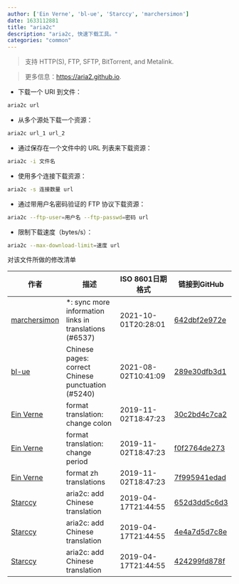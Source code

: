```yaml
---
author: ['Ein Verne', 'bl-ue', 'Starccy', 'marchersimon']
date: 1633112881
title: "aria2c"
description: "aria2c, 快速下载工具。"
categories: "common"
---
```

> 支持 HTTP(S), FTP, SFTP, BitTorrent, and Metalink.

> 更多信息：<https://aria2.github.io>.

- 下载一个 URI 到文件：

```bash
aria2c url
```

- 从多个源处下载一个资源：

```bash
aria2c url_1 url_2
```

- 通过保存在一个文件中的 URL 列表来下载资源：

```bash
aria2c -i 文件名
```

- 使用多个连接下载资源：

```bash
aria2c -s 连接数量 url
```

- 通过带用户名密码验证的 FTP 协议下载资源：

```bash
aria2c --ftp-user=用户名 --ftp-passwd=密码 url
```

- 限制下载速度（bytes/s）：

```bash
aria2c --max-download-limit=速度 url
```
对该文件所做的修改清单


作者 | 描述 | ISO 8601日期格式 | 链接到GitHub
------|-----|-----|-----
[marchersimon](mailto:50295997+marchersimon@users.noreply.github.com) | *: sync more information links in translations (#6537) | 2021-10-01T20:28:01 | [642dbf2e972e](https://github.com/tldr-pages/tldr/commit/642dbf2e972e388fab8c84ba3b4685fb862b6454)
[bl-ue](mailto:54780737+bl-ue@users.noreply.github.com) | Chinese pages: correct Chinese punctuation (#5240) | 2021-08-02T10:41:09 | [289e30dfb3d1](https://github.com/tldr-pages/tldr/commit/289e30dfb3d1d73bade9e3610e12bfc90e9270ae)
[Ein Verne](mailto:einverne@gmail.com) | format translation: change colon | 2019-11-02T18:47:23 | [30c2bd4c7ca2](https://github.com/tldr-pages/tldr/commit/30c2bd4c7ca2385e09cc00f15ad651e195b82e65)
[Ein Verne](mailto:einverne@gmail.com) | format translation: change period | 2019-11-02T18:47:23 | [f0f2764de273](https://github.com/tldr-pages/tldr/commit/f0f2764de2737f4c7bc75feeec5499117dea6ed0)
[Ein Verne](mailto:einverne@gmail.com) | format zh translations | 2019-11-02T18:47:23 | [7f995941edad](https://github.com/tldr-pages/tldr/commit/7f995941edaddaa6bd3208856ec539f5439f7ef4)
[Starccy](mailto:452276725@qq.com) | aria2c: add Chinese translation | 2019-04-17T21:44:55 | [652d3dd5c6d3](https://github.com/tldr-pages/tldr/commit/652d3dd5c6d3fdac1078d034898237d78bda266b)
[Starccy](mailto:452276725@qq.com) | aria2c: add Chinese translation | 2019-04-17T21:44:55 | [4e4a7d5d7c8e](https://github.com/tldr-pages/tldr/commit/4e4a7d5d7c8e809725baf1797cce19463650036c)
[Starccy](mailto:452276725@qq.com) | aria2c: add Chinese translation | 2019-04-17T21:44:55 | [424299fd878f](https://github.com/tldr-pages/tldr/commit/424299fd878f46366d610d5e7b27f634bf9cfc0c)

